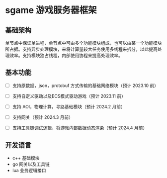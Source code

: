 # sgame 游戏服务器框架

## 基础架构

单节点中保证单进程，单节点中可由多个功能模块组成，也可以由某一个功能模块所占据。支持异步处理模块，来将计算量较大任务使用多线程来拆分，以此提高处理效率。支持模块独占线程，内部使用协程来提高处理效率。

## 基本功能

- [ ] 支持原数据，json，protobuf 方式传输的基础网络模块（预计 2023.10 前）

- [ ] 支持自定义驱动以及ECS模式驱动游戏（预计 2023.11 前）
- [ ] 支持 AOI，物理计算，寻路基础模块（预计 2024.2 月前）

- [ ] 支持网关（预计 2024.3 月前）

- [ ] 支持工具链调试逻辑，将游戏内部数据动态渲染（预计 2024.4 月前）

## 开发语言

* c++ 基础模块
* go 网关以及工具链
* lua 业务逻辑接口

